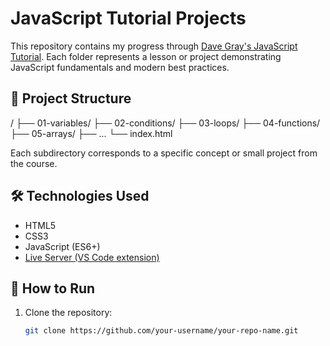 # JavaScript Tutorial Projects

This repository contains my progress through [Dave Gray's JavaScript Tutorial](https://www.youtube.com/playlist?list=PL0Zuz27SZ-6Mx9fd9elt80G1bPcySmWit). Each folder represents a lesson or project demonstrating JavaScript fundamentals and modern best practices.

## 📁 Project Structure

/
├── 01-variables/
├── 02-conditions/
├── 03-loops/
├── 04-functions/
├── 05-arrays/
├── ...
└── index.html

Each subdirectory corresponds to a specific concept or small project from the course.

## 🛠 Technologies Used

- HTML5
- CSS3
- JavaScript (ES6+)
- [Live Server (VS Code extension)](https://marketplace.visualstudio.com/items?itemName=ritwickdey.LiveServer)

## 🚀 How to Run

1. Clone the repository:
   ```bash
   git clone https://github.com/your-username/your-repo-name.git
   ```
